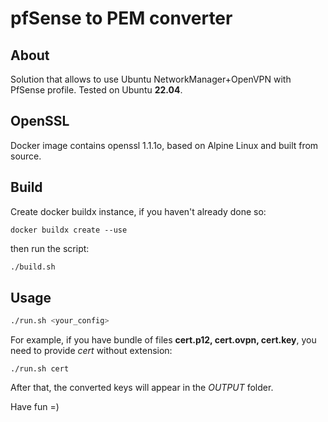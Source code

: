 # pfSense to PEM converter

## About

Solution that allows to use Ubuntu NetworkManager+OpenVPN with PfSense profile.
Tested on Ubuntu **22.04**.

## OpenSSL

Docker image contains openssl 1.1.1o, based on Alpine Linux and built from source.

## Build

Create docker buildx instance, if you haven't already done so:
```
docker buildx create --use
```
then run the script:
```bash
./build.sh
```

## Usage

```bash
./run.sh <your_config>
```
For example, if you have bundle of files __cert.p12, cert.ovpn, cert.key__, you need to provide *cert* without extension:  
```
./run.sh cert
```

After that, the converted keys will appear in the *OUTPUT* folder.

Have fun =)
